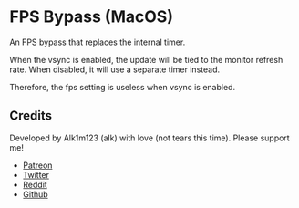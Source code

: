 # FPS Bypass (MacOS)

An FPS bypass that replaces the internal timer. 

When the vsync is enabled, the update will be tied to the monitor refresh rate. When disabled, it will use a separate timer instead.

Therefore, the fps setting is useless when vsync is enabled.

## Credits

Developed by Alk1m123 (alk) with love (not tears this time). Please support me!

 * [Patreon](https://www.patreon.com/alk1m123)
 * [Twitter](https://twitter.com/alk1m123)
 * [Reddit](https://www.reddit.com/user/alk1m123)
 * [Github](https://github.com/altalk23/)
